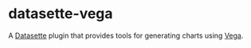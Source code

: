 # datasette-vega

A [Datasette](https://github.com/simonw/datasette) plugin that provides tools for generating charts using [Vega](https://vega.github.io/).
